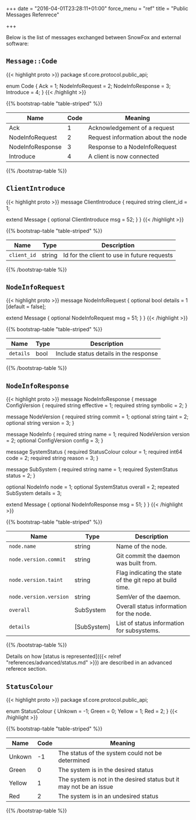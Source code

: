 +++
date = "2016-04-01T23:28:11+01:00"
force_menu = "ref"
title = "Public Messages Refenrece"

+++

Below is the list of messages exchanged between SnowFox and external software:


`Message::Code`
---------------
{{< highlight proto >}}
package sf.core.protocol.public_api;

enum Code {
  Ack = 1;
  NodeInfoRequest  = 2;
  NodeInfoResponse = 3;
  Introduce = 4;
}
{{< /highlight >}}

{{% bootstrap-table "table-striped" %}}

| Name | Code | Meaning |
| ---- | ---- | --------|
| Ack  | 1    | Acknowledgement of a request |
| NodeInfoRequest | 2 | Request information about the node |
| NodeInfoResponse | 3 | Response to a NodeInfoRequest |
| Introduce | 4 | A client is now connected |

{{% /bootstrap-table %}}


`ClientIntroduce`
-----------------
{{< highlight proto >}}
message ClientIntroduce {
  required string client_id = 1;

  extend Message {
    optional ClientIntroduce msg = 52;
  }
}
{{< /highlight >}}

{{% bootstrap-table "table-striped" %}}

| Name        | Type   | Description |
| ----------- | ------ | ----------- |
| `client_id` | string | Id for the client to use in future requests |

{{% /bootstrap-table %}}


`NodeInfoRequest`
-----------------
{{< highlight proto >}}
message NodeInfoRequest {
  optional bool details = 1 [default = false];

  extend Message {
    optional NodeInfoRequest msg = 51;
  }
}
{{< /highlight >}}

{{% bootstrap-table "table-striped" %}}

| Name      | Type | Description |
| --------- | ---- | ----------- |
| `details` | bool | Include status details in the response |

{{% /bootstrap-table %}}


`NodeInfoResponse`
------------------
{{< highlight proto >}}
message NodeInfoResponse {
  message ConfigVersion {
    required string effective = 1;
    required string symbolic  = 2;
  }

  message NodeVersion {
    required string commit  = 1;
    optional string taint   = 2;
    optional string version = 3;
  }

  message NodeInfo {
    required string name = 1;
    required NodeVersion version = 2;
    optional ConfigVersion config = 3;
  }

  message SystemStatus {
    required StatusColour colour = 1;
    required int64  code   = 2;
    required string reason = 3;
  }

  message SubSystem {
    required string name = 1;
    required SystemStatus status = 2;
  }

  optional NodeInfo node = 1;
  optional SystemStatus overall = 2;
  repeated SubSystem details = 3;

  extend Message {
    optional NodeInfoResponse msg = 51;
  }
}
{{< /highlight >}}

{{% bootstrap-table "table-striped" %}}

| Name     | Type  | Description |
| -------- | ----- | ----------- |
| `node.name` | string | Name of the node. |
| `node.version.commit`  | string | Git commit the daemon was built from. |
| `node.version.taint`   | string | Flag indicating the state of the git repo at build time. |
| `node.version.version` | string | SemVer of the daemon. |
| `overall` | SubSystem | Overall status information for the node. |
| `details` | [SubSystem] | List of status information for subsystems. |

{{% /bootstrap-table %}}

Details on how
[status is represented]({{< relref "references/advanced/status.md" >}})
are described in an advanced referece section.


`StatusColour`
--------------
{{< highlight proto >}}
package sf.core.protocol.public_api;

enum StatusColour {
  Unkown = -1;
  Green  = 0;
  Yellow = 1;
  Red    = 2;
}
{{< /highlight >}}

{{% bootstrap-table "table-striped" %}}

| Name   | Code | Meaning                                          |
| ------ | ---- | ------------------------------------------------ |
| Unkown | -1   | The status of the system could not be determined |
| Green  | 0    | The system is in the desired status              |
| Yellow | 1    | The system is not in the desired status but it may not be an issue |
| Red    | 2    | The system is in an undesired status             |

{{% /bootstrap-table %}}
